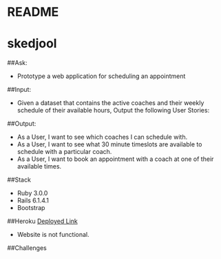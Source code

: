 # README

# skedjool

##Ask:
- Prototype a web application for scheduling an appointment

##Input:
- Given a dataset that contains the active coaches and their weekly schedule of their available hours, Output the following User Stories:

##Output:
- As a User, I want to see which coaches I can schedule with.
- As a User, I want to see what 30 minute timeslots are available to schedule with a particular coach.
- As a User, I want to book an appointment with a coach at one of their available times.

##Stack
- Ruby 3.0.0
- Rails 6.1.4.1
- Bootstrap 

##Heroku
[Deployed Link](https://skedjool.herokuapp.com/)
- Website is not functional.

##Challenges
